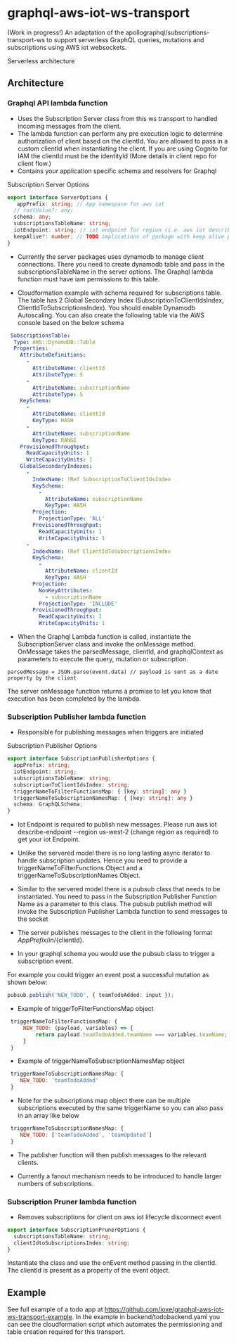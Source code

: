 # graphql-aws-iot-ws-transport

(Work in progress!)
An adaptation of the apollographql/subscriptions-transport-ws to support serverless GraphQL queries, mutations and subscriptions using AWS iot websockets.

Serverless architecture

## Architecture

### Graphql API lambda function
  * Uses the Subscription Server class from this ws transport to handled incoming messages from the client.
  * The lambda function can perform any pre execution logic to determine authorization of client based on the clientId. You       are allowed to pass in a custom clientId when instantiating the client. If you are using Cognito for IAM the clientId must     be the identityId (More details in client repo for client flow.)
  * Contains your application specific schema and resolvers for Graphql
  
  Subscription Server Options
  
  ```ts
  export interface ServerOptions {
     appPrefix: string; // App namespace for aws iot
    // rootValue?: any;
    schema: any;
    subscriptionsTableName: string;
    iotEndpoint: string; // iot endpoint for region (i.e. aws iot describe-endpoint --region us-west-2)
    keepAlive?: number; // TODO implications of package with keep alive param    
  }
 
  ```  
  * Currently the server packages uses dynamodb to manage client connections. There you need to create dynamodb table and pass in the subscriptionsTableName in the server options. The Graphql lambda function must have iam permissions to this table.
  
  * Cloudformation example with schema required for subscriptions table. The table has 2 Global Secondary Index (SubscriptionToClientIdsIndex, ClientIdToSubscriptionsIndex). You should enable Dynamodb Autoscaling. You can also create the following table via the AWS console based on the below schema
  ```yaml 
   SubscriptionsTable:
    Type: AWS::DynamoDB::Table
    Properties:
      AttributeDefinitions:
        - 
          AttributeName: clientId
          AttributeType: S
        - 
          AttributeName: subscriptionName
          AttributeType: S
      KeySchema:
        - 
          AttributeName: clientId
          KeyType: HASH
        - 
          AttributeName: subscriptionName
          KeyType: RANGE
      ProvisionedThroughput:
        ReadCapacityUnits: 1
        WriteCapacityUnits: 1
      GlobalSecondaryIndexes:
        -
          IndexName: !Ref SubscriptionToClientIdsIndex
          KeySchema:
            - 
              AttributeName: subscriptionName
              KeyType: HASH
          Projection: 
            ProjectionType: 'ALL'
          ProvisionedThroughput:
            ReadCapacityUnits: 1
            WriteCapacityUnits: 1
        -
          IndexName: !Ref ClientIdToSubscriptionsIndex
          KeySchema:
            - 
              AttributeName: clientId
              KeyType: HASH
          Projection: 
            NonKeyAttributes:
              - subscriptionName
            ProjectionType: 'INCLUDE'
          ProvisionedThroughput:
            ReadCapacityUnits: 1
            WriteCapacityUnits: 1
```
  * When the Graphql Lambda function is called, instantiate the SubscriptionServer class and invoke the onMessage method.
  OnMessage takes the parsedMessage, clientId, and graphqlContext as parameters to execute the query, mutation or subscription.
  
  ```
  parsedMessage = JSON.parse(event.data) // payload is sent as a date property by the client
  ```
  The server onMessage function returns a promise to let you know that execution has been completed by the lambda.
  
  ### Subscription Publisher lambda function
  * Responsible for publishing messages when triggers are initiated
  
  Subscription Publisher Options
  ``` ts
  export interface SubscriptionPublisherOptions {
    appPrefix: string;
    iotEndpoint: string;
    subscriptionsTableName: string;
    subscriptionToClientIdsIndex: string;
    triggerNameToFilterFunctionsMap: { [key: string]: any }
    triggerNameToSubscriptionNamesMap: { [key: string]: any }
    schema: GraphQLSchema;
}
  ```
* Iot Endpoint is required to publish new messages. Please run aws iot describe-endpoint --region us-west-2 (change region as required) to get your iot Endpoint.

* Unlike the servered model there is no long lasting async iterator to handle subscription updates. Hence you need to provide a triggerNameToFilterFunctions Object and a triggerNameToSubscriptionNames Object.

* Similar to the servered model there is a pubsub class that needs to be instantiated. You need to pass in the Subscription Publisher Function Name as a parameter to this class. The pubsub publish method will invoke the Subscription Publisher Lambda function to send messages to the socket

* The server publishes messages to the client in the following format ${AppPrefix}/in/${clientId}.

* In your graphql schema you would use the pubsub class to trigger a subscription event. 

For example you could trigger an event post a successful mutation as shown below:
``` ts
pubsub.publish('NEW_TODO', { teamTodoAdded: input });
```

* Example of triggerToFilterFunctionsMap object
``` js
 triggerNameToFilterFunctionsMap: {
     NEW_TODO: (payload, variables) => {
         return payload.teamTodoAdded.teamName === variables.teamName;
     }
 }
 ```
 * Example of triggerNameToSubscriptionNamesMap object

 ``` js
  triggerNameToSubscriptionNamesMap: {
     NEW_TODO: 'teamTodoAdded'
  }
 ```
* Note for the subscriptions map object there can be multiple subscriptions executed by the same triggerName so you can also pass in an array like below 
  
 ``` js
  triggerNameToSubscriptionNamesMap: {
     NEW_TODO: ['teamTodoAdded', 'teamUpdated']
  }
```
 
 
* The publisher function will then publish messages to the relevant clients.
 
* Currently a fanout mechanism needs to be introduced to handle larger numbers of subscriptions.
 
 
 ### Subscription Pruner lambda function
 
 * Removes subscriptions for client on aws iot lifecycle disconnect event
 
  ``` ts
  export interface SubscriptionPrunerOptions {
    subscriptionsTableName: string;
    clientIdtoSubscriptionsIndex: string;
  }
 ```
 Instantiate the class and use the onEvent method passing in the clientId. The clientId is present as a property of the event object. 
 
 ## Example
 See full example of a todo app at https://github.com/ioxe/graphql-aws-iot-ws-transport-example. In the example in backend/todobackend.yaml you can see the cloudformation script which automates the permissioning and table creation required for this transport.
 



